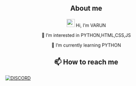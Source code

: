 ## <p align="center"> About me

<p align="center"> <img src="https://media.giphy.com/media/hvRJCLFzcasrR4ia7z/giphy.gif" width="25px"> Hi, I’m VARUN
<p align="center"> 👀 I’m interested in PYTHON,HTML,CSS,JS
<p align="center"> 🌱 I’m currently learning PYTHON

## <p align="center"> 📫 How to reach me 

[![DISCORD](https://img.shields.io/badge/-Varun2293-4285F4?style=for-the-badge&logo=DISCORD&logoColor=white)](https://discord.com/channels/@me)
